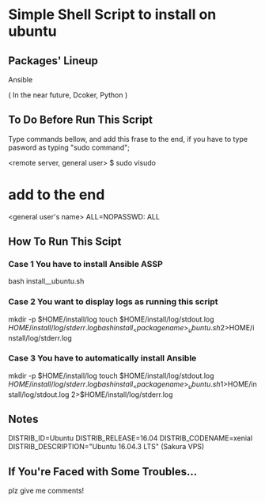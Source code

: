 # Simple Shell Script to install <package> on ubuntu

## Packages' Lineup
Ansible

(
    In the near future, 
    Dcoker, 
    Python
)

## To Do Before Run This Script
Type commands bellow, and add this frase to the end,
if you have to type pasword as typing "sudo command";

<remote server, general user> $ sudo visudo
# add to the end 
<general user's name> ALL=NOPASSWD: ALL


## How To Run This Scipt
### Case 1 You have to install Ansible ASSP
bash install_<package name>_ubuntu.sh

### Case 2 You want to display logs as running this script
mkdir -p $HOME/install/log
touch $HOME/install/log/stdout.log $HOME/install/log/stderr.log
bash install_<package name>_ubuntu.sh 2>$HOME/install/log/stderr.log


### Case 3 You have to automatically install Ansible
mkdir -p $HOME/install/log
touch $HOME/install/log/stdout.log $HOME/install/log/stderr.log
bash install_<package name>_ubuntu.sh 1>$HOME/install/log/stdout.log 2>$HOME/install/log/stderr.log


## Notes
DISTRIB_ID=Ubuntu
DISTRIB_RELEASE=16.04
DISTRIB_CODENAME=xenial
DISTRIB_DESCRIPTION="Ubuntu 16.04.3 LTS" (Sakura VPS)

## If You're Faced with Some Troubles...
plz give me comments!
